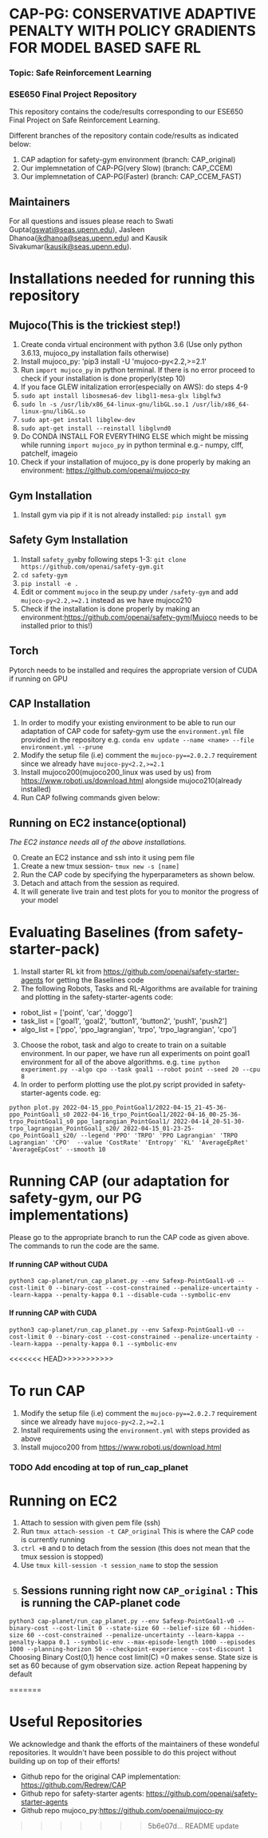 # CAP-PG: CONSERVATIVE ADAPTIVE PENALTY WITH POLICY GRADIENTS FOR MODEL BASED SAFE RL
### Topic: Safe Reinforcement Learning
### ESE650 Final Project Repository
This repository contains the code/results corresponding to our ESE650 Final Project on Safe Reinforcement Learning. 

Different branches of the repository contain code/results as indicated below:
1. CAP adaption for safety-gym environment (branch: CAP_original)
2. Our implemnetation of CAP-PG(very Slow) (branch: CAP_CCEM)
3. Our implemnetation of CAP-PG(Faster) (branch: CAP_CCEM_FAST)

## Maintainers
For all questions and issues please reach to Swati Gupta(gswati@seas.upenn.edu), Jasleen Dhanoa(jkdhanoa@seas.upenn.edu) and Kausik Sivakumar(kausik@seas.upenn.edu). 

# Installations needed for running this repository
## Mujoco(This is the trickiest step!)
1) Create conda virtual encironment with python 3.6 (Use only python 3.6.13, mujoco_py installation fails otherwise)
2) Install mujoco_py: 'pip3 install -U 'mujoco-py<2.2,>=2.1'
3) Run `import mujoco_py` in python terminal. If there is no error proceed to check if your installation is done properly(step 10)
4) If you face GLEW initalization error(especially on AWS): do steps 4-9
5) `sudo apt install libosmesa6-dev libgl1-mesa-glx libglfw3`
6) `sudo ln -s /usr/lib/x86_64-linux-gnu/libGL.so.1 /usr/lib/x86_64-linux-gnu/libGL.so`
7) `sudo apt-get install libglew-dev`
8) `sudo apt-get install --reinstall libglvnd0`
9) Do CONDA INSTALL FOR EVERYTHING ELSE which might be missing while running `import mujoco_py` in python terminal e.g.- numpy, clff, patchelf, imageio 
10) Check if your installation of mujoco_py is done properly by making an environment: https://github.com/openai/mujoco-py
## Gym Installation
1) Install gym via pip if it is not already installed: `pip install gym`
## Safety Gym Installation
1) Install `safety_gym`by following steps 1-3: `git clone https://github.com/openai/safety-gym.git`
2) `cd safety-gym`
3) `pip install -e .`
4) Edit or comment `mujoco` in the seup.py under `/safety-gym` and add `mujoco-py<2.2,>=2.1` instead as we have mujoco210
5) Check if the installation is done properly by making an environment:https://github.com/openai/safety-gym(Mujoco needs to be installed prior to this!)
## Torch 
Pytorch needs to be installed and requires the appropriate version of CUDA if running on GPU
## CAP Installation
1) In order to modify your existing environment to be able to run our adaptation of CAP code for safety-gym use the `environment.yml` file provided in the repository e.g. `conda env update --name <name> --file environment.yml --prune`
2) Modify the setup file (i.e) comment the `mujoco-py==2.0.2.7` requirement since we already have `mujoco-py<2.2,>=2.1`
3) Install mujoco200(mujoco200_linux was used by us) from https://www.roboti.us/download.html alongside mujoco210(already installed)
4) Run CAP follwing commands given below:
## Running on EC2 instance(optional)
*The EC2 instance needs all of the above installations.*

0) Create an EC2 instance and ssh into it using pem file 
1) Create a new tmux session- `tmux new -s [name]`
2) Run the CAP code by specifying the hyperparameters as shown below.
3) Detach and attach from the session as required.
4) It will generate live train and test plots for you to monitor the progress of your model

# Evaluating Baselines (from safety-starter-pack)
1) Install starter RL kit from https://github.com/openai/safety-starter-agents for getting the Baselines code
2) The following Robots, Tasks and RL-Algorithms are available for training and plotting in the safety-starter-agents code:
- robot_list = ['point', 'car', 'doggo']
- task_list = ['goal1', 'goal2', 'button1', 'button2', 'push1', 'push2']
- algo_list = ['ppo', 'ppo_lagrangian', 'trpo', 'trpo_lagrangian', 'cpo']
3) Choose the robot, task and algo to create to train on a suitable environment. In our paper, we have run all experiments on point goal1 environment for all of the above algorithms. e.g. `time python experiment.py --algo cpo --task goal1 --robot point --seed 20 --cpu 8`
4) In order to perform plotting use the plot.py script provided in safety-starter-agents code. eg:
```
python plot.py 2022-04-15_ppo_PointGoal1/2022-04-15_21-45-36-ppo_PointGoal1_s0 2022-04-16_trpo_PointGoal1/2022-04-16_00-25-36-trpo_PointGoal1_s0 ppo_lagrangian_PointGoal1/ 2022-04-14_20-51-30-trpo_lagrangian_PointGoal1_s20/ 2022-04-15_01-23-25-cpo_PointGoal1_s20/ --legend 'PPO' 'TRPO' 'PPO Lagrangian' 'TRPO Lagrangian' 'CPO'  --value 'CostRate' 'Entropy' 'KL' 'AverageEpRet' 'AverageEpCost' --smooth 10 
```

# Running CAP (our adaptation for safety-gym, our PG implementations)
Please go to the appropriate branch to run the CAP code as given above. The commands to run the code are the same.
#### If running CAP without CUDA
```
python3 cap-planet/run_cap_planet.py --env Safexp-PointGoal1-v0 --cost-limit 0 --binary-cost --cost-constrained --penalize-uncertainty --learn-kappa --penalty-kappa 0.1 --disable-cuda --symbolic-env
```
#### If running CAP with CUDA
```
python3 cap-planet/run_cap_planet.py --env Safexp-PointGoal1-v0 --cost-limit 0 --binary-cost --cost-constrained --penalize-uncertainty --learn-kappa --penalty-kappa 0.1 --symbolic-env
```

<<<<<<< HEAD>>>>>>>>>>>
# To run CAP
1) Modify the setup file (i.e) comment the `mujoco-py==2.0.2.7` requirement since we already have `mujoco-py<2.2,>=2.1`
2) Install requirements using the `environment.yml` with steps provided as above
3) Install mujoco200 from https://www.roboti.us/download.html
### TODO Add encoding at top of run_cap_planet

# Running on EC2
1) Attach to session with given pem file (ssh) 
2) Run `tmux attach-session -t CAP_original` This is where the CAP code is currently running
3) `ctrl +B` and `D` to detach from the session (this does not mean that the tmux session is stopped)
4) Use `tmux kill-session -t session_name` to stop the session
5) ## Sessions running right now `CAP_original` : This is running the CAP-planet code
`python3 cap-planet/run_cap_planet.py --env Safexp-PointGoal1-v0 --binary-cost --cost-limit 0 --state-size 60 --belief-size 60 --hidden-size 60 --cost-constrained --penalize-uncertainty --learn-kappa --penalty-kappa 0.1 --symbolic-env --max-episode-length 1000 --episodes 1000 --planning-horizon 50 --checkpoint-experience --cost-discount 1`
Choosing Binary Cost(0,1) hence cost limit(C) =0 makes sense. State size is set as 60 because of gym observation size. action Repeat happening by default

=======
# Useful Repositories
We acknowledge and thank the efforts of the maintainers of these wondeful repositories. It wouldn't have been possible to do this project without building up on top of their efforts!
- Github repo for the original CAP implementation: https://github.com/Redrew/CAP
- Github repo for safety-starter agents: https://github.com/openai/safety-starter-agents
- Github repo mujoco_py:https://github.com/openai/mujoco-py
>>>>>>> 5b6e07d... README update
